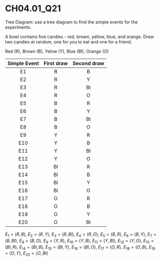 # CH04.01_Q21 #
Tree Diagram: use a tree diagram to find the simple events for the experiments.

A bowl contains five candies - red, brown, yellow, blue, and orange. Draw two candies at random, one for you to eat and one for a friend.

Red	(R), 
Brown	(B), 
Yelow	(Y), 
Blue	(Bl), 
Orange	(O)

| Simple Event | First draw | Second draw   |
|:------------:|:----------:|:-------------:|
| E1    | R           | B            |
| E2    | R           | Y            |
| E3    | R           | Bl           |
| E4    | R           | O            |
| E5    | B           | R            |
| E6    | B           | Y            |
| E7    | B           | Bl           |
| E8    | B           | O            |
| E9    | Y           | R            |
| E10   | Y           | B            |
| E11   | Y           | Bl           |
| E12   | Y           | O            |
| E13   | Bl          | R            |
| E14   | Bl          | B            |
| E15   | Bl          | Y            |
| E16   | Bl          | O            |
| E17   | O           | R            |
| E18   | O           | B            |
| E19   | O           | Y            |
| E20   | O           | Bl           |

$E_{1} = (R, B)$, 
$E_{2} = (R, Y)$, 
$E_{3} = (R, Bl)$, 
$E_{4} = (R, O)$, 
$E_{5} = (B, R)$, 
$E_{6} = (B, Y)$, 
$E_{7} = (B, Bl)$, 
$E_{8} = (B, O)$, 
$E_{9} = (Y, R)$, 
$E_{10} = (Y, B)$, 
$E_{11} = (Y, Bl)$, 
$E_{12} = (Y, O)$, 
$E_{13} = (Bl, R)$, 
$E_{14} = (Bl, B)$, 
$E_{15} = (Bl, Y)$, 
$E_{16} = (Bl, O)$, 
$E_{17} = (O, R)$, 
$E_{18} = (O, B)$, 
$E_{19} = (O, Y)$, 
$E_{20} = (O, Bl)$






